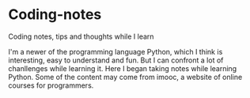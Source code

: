 # Coding-notes
Coding notes, tips and thoughts while I learn 

I'm a newer of the programming language Python, which I think is interesting, easy to understand and fun. But I can confront a lot of chanllenges while learning it. Here I began taking notes while learning Python. Some of the content may come from imooc, a website of online courses for programmers. 

